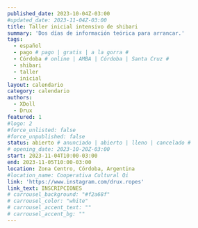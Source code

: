 ```yaml
---
published_date: 2023-10-04Z-03:00
#updated_date: 2023-11-04Z-03:00
title: Taller inicial intensivo de shibari
summary: 'Dos días de información teórica para arrancar.'
tags:
  - español
  - pago # pago | gratis | a la gorra #
  - Córdoba # online | AMBA | Córdoba | Santa Cruz #
  - shibari
  - taller
  - inicial
layout: calendario
category: calendario
authors:
  - XDoll
  - Drux
featured: 1
#logo: 2
#force_unlisted: false
#force_unpublished: false
status: abierto # anunciado | abierto | lleno | cancelado #
# opening_date: 2023-10-20Z-03:00
start: 2023-11-04T10:00-03:00
end: 2023-11-05T10:00-03:00
location: Zona Centro, Córdoba, Argentina
#location_name: Cooperativa Cultural Qi
link: 'https://www.instagram.com/drux.ropes'
link_text: INSCRIPCIONES
# carrousel_background: "#f2a68f"
# carrousel_color: "white"
# carrousel_accent_text: ""
# carrousel_accent_bg: ""
---
```

